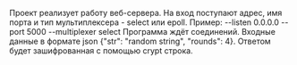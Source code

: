 Проект реализует работу веб-сервера. На вход поступают адрес, имя порта и тип мультиплексера - select или epoll. 
Пример: --listen 0.0.0.0 --port 5000 --multiplexer select
Программа ждёт соединений. Входные данные в формате json {"str": "random string", "rounds": 4}. Ответом будет зашифрованная с помощью crypt строка.
